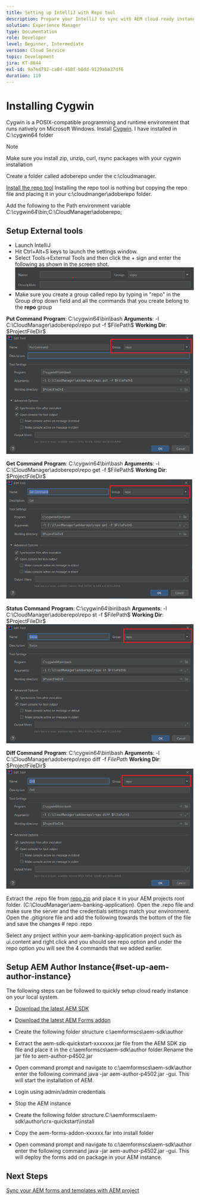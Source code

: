 ```yaml
---
title: Setting up IntelliJ with Repo tool
description: Prepare your IntelliJ to sync with AEM cloud ready instance
solution: Experience Manager
type: Documentation
role: Developer
level: Beginner, Intermediate
version: Cloud Service
topic: Development
jira: KT-8844
exl-id: 9a7ed792-ca0d-458f-b8dd-9129aba37df6
duration: 119
---
```

# Installing Cygwin


Cygwin is a POSIX-compatible programming and runtime environment that runs natively on Microsoft Windows.
Install [Cygwin](https://www.cygwin.com/). I have installed in C:\cygwin64 folder
>[!NOTE]
> Make sure you install zip, unzip, curl, rsync packages with your cygwin installation

Create a folder called adoberepo under the c:\cloudmanager. 

[Install the repo tool](https://github.com/Adobe-Marketing-Cloud/tools/tree/master/repo) Installing the repo tool is nothing but copying the repo file and placing it in your c:\cloudmanger\adoberepo folder.

Add the following to the Path environment variable C:\cygwin64\bin;C:\CloudManager\adoberepo;

## Setup External tools

* Launch IntelliJ
* Hit Ctrl+Alt+S keys to launch the settings window.
* Select Tools->External Tools and then click the + sign and enter the following as shown in the screen shot.
![rep](assets/repo.png)
* Make sure you create a group called repo by typing in "repo" in the Group drop down field and all the commands that you create belong to the **repo** group


**Put Command**
**Program**: C:\cygwin64\bin\bash
**Arguments**: -l C:\CloudManager\adoberepo\repo put -f \$FilePath\$
**Working Dir**: \$ProjectFileDir\$
![put-command](assets/put-command.png)

**Get Command**
**Program**: C:\cygwin64\bin\bash
**Arguments**: -l C:\CloudManager\adoberepo\repo get -f \$FilePath\$
**Working Dir**: \$ProjectFileDir\$
![get-command](assets/get-command.png)

**Status Command**
**Program**: C:\cygwin64\bin\bash
**Arguments**: -l C:\CloudManager\adoberepo\repo st -f \$FilePath\$
**Working Dir**: \$ProjectFileDir\$
![status-command](assets/status-command.png)

**Diff Command**
**Program**: C:\cygwin64\bin\bash
**Arguments**: -l C:\CloudManager\adoberepo\repo diff -f $FilePath$
**Working Dir**: \$ProjectFileDir\$
![diff-command](assets/diff-command.png)

Extract the .repo file from [repo.zip](assets/repo.zip) and place it in your AEM projects root folder. (C:\CloudManager\aem-banking-application). Open the .repo file and make sure the server and the credentials settings match your environment.
Open the .gitignore file and add the following towards the bottom of the file and save the changes
\# repo
.repo

Select any project within your aem-banking-application project such as ui.content and right click and you should see repo option and under the repo option you will see the 4 commands that we added earlier.

## Setup AEM Author Instance{#set-up-aem-author-instance}

The following steps can be followed to quickly setup cloud ready instance on your local system.
* [Download the latest AEM SDK](https://experience.adobe.com/#/downloads/content/software-distribution/en/aemcloud.html)

* [Download the latest AEM Forms addon](https://experience.adobe.com/#/downloads/content/software-distribution/en/aemcloud.html)

* Create the following folder structure
c:\aemformscs\aem-sdk\author

* Extract the aem-sdk-quickstart-xxxxxxx.jar file from the AEM SDK zip file and place it in the c:\aemformscs\aem-sdk\author folder.Rename the jar file to aem-author-p4502.jar

* Open command prompt and navigate to c:\aemformscs\aem-sdk\author
enter the following command java -jar aem-author-p4502.jar -gui. This will start the installation of AEM.
* Login using admin/admin credentials
* Stop the AEM instance
* Create the following folder structure.C:\aemformscs\aem-sdk\author\crx-quickstart\install
* Copy the aem-forms-addon-xxxxxx.far into install folder
* Open command prompt and navigate to c:\aemformscs\aem-sdk\author
enter the following command java -jar aem-author-p4502.jar -gui. This will deploy the forms add on package in your AEM instance.

## Next Steps

[Sync your AEM forms and templates with AEM project](./deploy-your-first-form.md)
